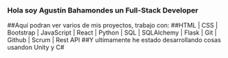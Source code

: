 ### Hola soy Agustín Bahamondes un Full-Stack Developer
##Aquí podran ver varios de mis proyectos, trabajo con:
##HTML | CSS | Bootstrap | JavaScript | React | Python | SQL | SQLAlchemy | Flask | Git | Github | Scrum | Rest API
##Y ultimamente he estado desarrollando cosas usandon Unity y C#

<!--
**AbsolucionArtistica/AbsolucionArtistica** is a ✨ _special_ ✨ repository because its `README.md` (this file) appears on your GitHub profile.

Here are some ideas to get you started:

- 🔭 I’m currently working on ...
- 🌱 I’m currently learning ...
- 👯 I’m looking to collaborate on ...
- 🤔 I’m looking for help with ...
- 💬 Ask me about ...
- 📫 How to reach me: ...
- 😄 Pronouns: ...
- ⚡ Fun fact: ...
-->
